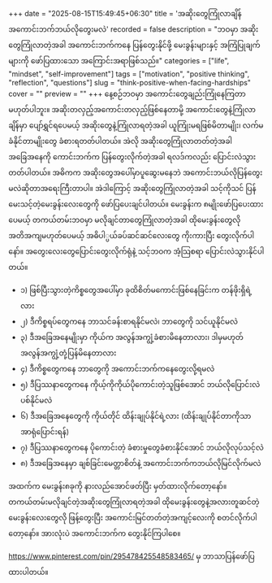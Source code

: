+++
date = "2025-08-15T15:49:45+06:30"
title = 'အဆိုးတွေကြုံလာချိန် အကောင်းဘက်ဘယ်လိုတွေးမလဲ'
recorded = false
description = "ဘဝမှာ အဆိုးတွေကြုံလာတဲ့အခါ အကောင်းဘက်ကနေ ပြန်တွေးနိုင်ဖို့ မေးခွန်းများနှင့် အကြံပြုချက်များကို ဖော်ပြထားသော အကြောင်းအရာဖြစ်သည်။"
categories = ["life", "mindset", "self-improvement"]
tags = ["motivation", "positive thinking", "reflection", "questions"]
slug = "think-positive-when-facing-hardships"
cover = ""
preview = ""
+++
နေ့စဉ်ဘဝမှာ အကောင်းတွေချည်းကြုံနေကြတာမဟုတ်ပါဘူး။ အဆိုးတလှည့်အကောင်းတလှည့်ဖြစ်နေတာမို့ အကောင်းတွေနဲ့ကြုံလာချိန်မှာ ပျော်ရွှင်ရပေမယ့် အဆိုးတွေနဲ့ကြုံလာရတဲ့အခါ ယူကြုံးမရဖြစ်မိတာမျိုး၊ လက်မခံနိုင်တာမျိုးတွေ ခံစားရတတ်ပါတယ်။ အဲလို အဆိုးတွေကြုံလာတတ်တဲ့အခါ အခြေအနေကို ကောင်းဘက်က ပြန်တွေးလိုက်တဲ့အခါ ရလဒ်ကလည်း ပြောင်းလဲသွားတတ်ပါတယ်။ အဓိကက အဆိုးတွေအပေါ်မှာပူဆွေးမနေဘဲ အကောင်းဘယ်လိုပြန်တွေးမလဲဆိုတာအရေးကြီးတာပါ။ အဲဒါကြောင့် အဆိုးတွေကြုံလာတဲ့အခါ သင့်ကိုသင် ပြန်မေးသင့်တဲ့မေးခွန်းလေးတွေကို ဖော်ပြပေးချင်ပါတယ်။ မေးခွန်းက ၈မျိုးဖော်ပြပေးထားပေမယ့် တကယ်တမ်းဘဝမှာ မလိုချင်တာတွေကြုံလာတဲ့အခါ ထိုမေးခွန်းတွေလိုအတိအကျမဟုတ်ပေမယ့် အဓိပါ္ပယ်ခပ်ဆင်ဆင်လေးတွေ ကိုးကားပြီး တွေးလိုက်ပါနော်။ အတွေးလေးတွေပြောင်းတွေးလိုက်ရုံနဲ့ သင့်ဘဝက အံ့သြစရာ ပြောင်းလဲသွားနိုင်ပါတယ်။

- ၁) ဖြစ်ပြီးသွားတဲ့ကိစ္စတွေအပေါ်မှာ ခုထိစိတ်မကောင်းဖြစ်နေခြင်းက တန်ဖိုးရှိရဲ့လား
- ၂) ဒီကိစ္စရပ်တွေကနေ ဘာသင်ခန်းစာရနိုင်မလဲ၊ ဘာတွေကို သင်ယူနိုင်မလဲ
- ၃) ဒီအခြေအနေမျိုးမှာ ကိုယ်က အလွန်အကျွံ့ခံစားမိနေတာလား၊ ဒါမှမဟုတ် အလွန်အကျွံ့တုံ့ပြန်မိနေတာလား
- ၄) ဒီကိစ္စတွေကနေ ဘာတွေကို အကောင်းဘက်ကနေတွေးလို့ရမလဲ
- ၅) ဒီပြဿနာတွေကနေ ကိုယ့်ကိုကိုယ်ပိုကောင်းတဲ့သူဖြစ်အောင် ဘယ်လိုပြောင်းလဲပစ်နိုင်မလဲ
- ၆) ဒီအခြေအနေတွေကို ကိုယ်တိုင် ထိန်းချုပ်နိုင်ရဲ့လား (ထိန်းချုပ်နိုင်တာကိုသာ အာရုံပြောင်းရန်)
- ၇) ဒီပြဿနာတွေကနေ ပိုကောင်းတဲ့ ခံစားမှုတွေခံစားနိုင်အောင် ဘယ်လိုလုပ်သင့်လဲ
- ၈) ဒီအခြေအနေမှာ ချစ်ခြင်းမေတ္တာစိတ်နဲ့ အကောင်းဘက်ကဘယ်လိုမြင်လိုက်မလဲ

အထက်က မေးခွန်း၈ခုကို နားလည်အောင်ဖတ်ပြီး မှတ်ထားလိုက်တော့နော်။ တကယ်တမ်းမလိုချင်တဲ့အဆိုးတွေကြုံလာရတဲ့အခါ ထိုမေးခွန်းတွေနဲ့အလားတူဆင်တဲ့မေးခွန်းလေးတွေလို ဖြန့်တွေးပြီး အကောင်းမြင်တတ်တဲ့အကျင့်လေးကို စတင်လိုက်ပါတော့နော်။
အားလုံးပဲ အကောင်းဘက်က တွေးနိုင်ကြပါစေ။

https://www.pinterest.com/pin/295478425548583465/ မှ ဘာသာပြန်ဖော်ပြထားပါတယ်။ 